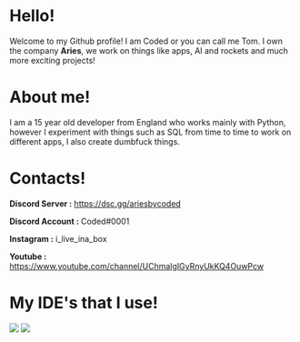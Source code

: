 # Hello!

Welcome to my Github profile! I am Coded or you can call me Tom. I own the company **Aries**, we work on things like apps, AI and rockets and much more exciting projects!

# About me!

I am a 15 year old developer from England who works mainly with Python, however I experiment with things such as SQL from time to time to work on different apps, I also create dumbfuck things.

# Contacts!

**Discord Server :** https://dsc.gg/ariesbycoded

**Discord Account :** Coded#0001

**Instagram :** i_live_ina_box

**Youtube :** https://www.youtube.com/channel/UChmalgIGyRnyUkKQ4OuwPcw

# My IDE's that I use!

<img src="{https://img.shields.io/badge/Visual_Studio_Code-0078D4?style=for-the-badge&logo=visual%20studio%20code&logoColor=white}" />
     
<img src="{https://img.shields.io/badge/PyCharm-000000.svg?&style=for-the-badge&logo=PyCharm&logoColor=white}" />
